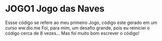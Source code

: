 # JOGO1  Jogo das Naves
Essse código se refere ao meu primeiro Jogo, código este gerado em um curso ww.dio.me Foi, para mim, um desafio grande, pois eu reiniciei o código cerca de 8 vezes...  Mas foi muito bom escrever o código!
